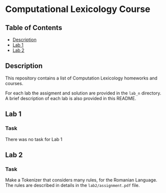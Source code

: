 # Computational Lexicology Course

## Table of Contents

- [Description](#description)
- [Lab 1](#lab-1)
- [Lab 2](#lab-2)

## Description

This repository contains a list of Computation Lexicology homeworks and courses.

For each lab the assigment and solution are provided in the `lab_n` directory.
A brief description of each lab is also provided in this README.

## Lab 1

### Task

There was no task for Lab 1

## Lab 2

### Task

Make a Tokenizer that considers many rules, for the Romanian Language. 
The rules are described in details in the `lab2/assignment.pdf` file.
